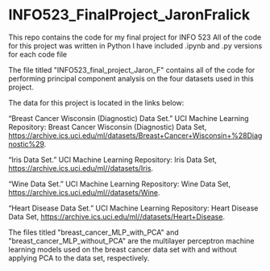 # INFO523_FinalProject_JaronFralick
This repo contains the code for my final project for INFO 523
All of the code for this project was written in Python
I have included .ipynb and .py versions for each code file

The file titled "INFO523_final_project_Jaron_F" contains all of the code for 
performing principal component analysis on the four datasets used in this project.

The data for this project is located in the links below:

“Breast Cancer Wisconsin (Diagnostic) Data Set.” UCI Machine Learning Repository: Breast Cancer Wisconsin (Diagnostic) Data Set, https://archive.ics.uci.edu/ml/datasets/Breast+Cancer+Wisconsin+%28Diagnostic%29. 

“Iris Data Set.” UCI Machine Learning Repository: Iris Data Set, https://archive.ics.uci.edu/ml//datasets/Iris. 

“Wine Data Set.” UCI Machine Learning Repository: Wine Data Set, https://archive.ics.uci.edu/ml//datasets/Wine. 

“Heart Disease Data Set.” UCI Machine Learning Repository: Heart Disease Data Set, https://archive.ics.uci.edu/ml//datasets/Heart+Disease. 

The files titled "breast_cancer_MLP_with_PCA" and "breast_cancer_MLP_without_PCA" are the multilayer
perceptron machine learning models used on the breast cancer data set with and without applying PCA to the data set, respectively.
